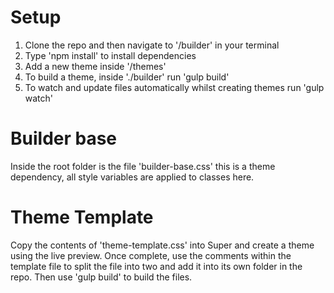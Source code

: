 # Setup
1. Clone the repo and then navigate to '/builder' in your terminal
2. Type 'npm install' to install dependencies
3. Add a new theme inside '/themes'
4. To build a theme, inside './builder' run 'gulp build'
5. To watch and update files automatically whilst creating themes run 'gulp watch' 

# Builder base
Inside the root folder is the file 'builder-base.css' this is a theme dependency, all style variables are applied to classes here.

# Theme Template
Copy the contents of 'theme-template.css' into Super and create a theme using the live preview. Once complete, use the comments within the template file to split the file into two and add it into its own folder in the repo. Then use 'gulp build' to build the files. 